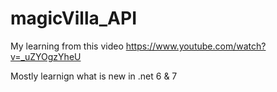 # magicVilla_API

My learning from this video
https://www.youtube.com/watch?v=_uZYOgzYheU

Mostly learnign what is new in .net 6 & 7
